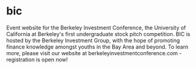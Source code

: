 # bic

Event website for the Berkeley Investment Conference, the University of California at Berkeley's first undergraduate stock pitch competition. BIC is hosted by the Berkeley Investment Group, with the hope of promoting finance knowledge amongst youths in the Bay Area and beyond. To learn more, please visit our website at berkeleyinvestmentconference.com - registration is open now!
